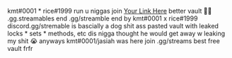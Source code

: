 kmt#0001 * rice#1999 run u niggas 
join [Your Link Here](https://discord.gg/streams) better vault 🤷‍♂️
.gg.streamables end 
.gg/streamble end by kmt#0001 x rice#1999
discord.gg/stremable is bascially a dog shit ass pasted vault with leaked locks * sets * methods, etc 
dis nigga thought he would get away w leaking my shit 😭
anyways kmt#0001/jasiah was here join .gg/streams best free vault frfr 
